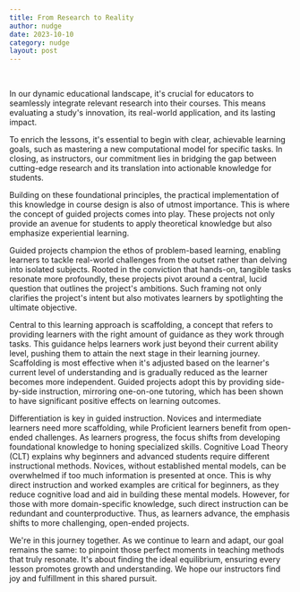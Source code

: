 ```yaml
---
title: From Research to Reality
author: nudge
date: 2023-10-10
category: nudge
layout: post
---
```

<br>

In our dynamic educational landscape, it's crucial for educators to seamlessly integrate relevant research into their courses. This means evaluating a study's innovation, its real-world application, and its lasting impact.

To enrich the lessons, it's essential to begin with clear, achievable learning goals, such as mastering a new computational model for specific tasks. In closing, as instructors, our commitment lies in bridging the gap between cutting-edge research and its translation into actionable knowledge for students.

Building on these foundational principles, the practical implementation of this knowledge in course design is also of utmost importance. This is where the concept of guided projects comes into play. These projects not only provide an avenue for students to apply theoretical knowledge but also emphasize experiential learning.

Guided projects champion the ethos of problem-based learning, enabling learners to tackle real-world challenges from the outset rather than delving into isolated subjects. Rooted in the conviction that hands-on, tangible tasks resonate more profoundly, these projects pivot around a central, lucid question that outlines the project's ambitions. Such framing not only clarifies the project's intent but also motivates learners by spotlighting the ultimate objective.

Central to this learning approach is scaffolding, a concept that refers to providing learners with the right amount of guidance as they work through tasks. This guidance helps learners work just beyond their current ability level, pushing them to attain the next stage in their learning journey. Scaffolding is most effective when it's adjusted based on the learner's current level of understanding and is gradually reduced as the learner becomes more independent. Guided projects adopt this by providing side-by-side instruction, mirroring one-on-one tutoring, which has been shown to have significant positive effects on learning outcomes.

Differentiation is key in guided instruction. Novices and intermediate learners need more scaffolding, while Proficient learners benefit from open-ended challenges. As learners progress, the focus shifts from developing foundational knowledge to honing specialized skills. Cognitive Load Theory (CLT) explains why beginners and advanced students require different instructional methods. Novices, without established mental models, can be overwhelmed if too much information is presented at once. This is why direct instruction and worked examples are critical for beginners, as they reduce cognitive load and aid in building these mental models. However, for those with more domain-specific knowledge, such direct instruction can be redundant and counterproductive. Thus, as learners advance, the emphasis shifts to more challenging, open-ended projects.

We're in this journey together. As we continue to learn and adapt, our goal remains the same: to pinpoint those perfect moments in teaching methods that truly resonate. It's about finding the ideal equilibrium, ensuring every lesson promotes growth and understanding. We hope our instructors find joy and fulfillment in this shared pursuit.

<br>
<br>
<br>
<br>
<br>
<br>
<br>
